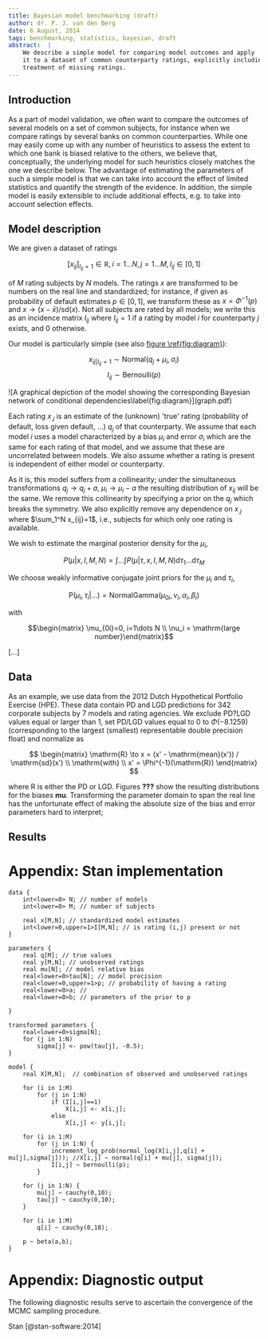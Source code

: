```yaml
---
title: Bayesian model benchmarking (draft)
author: dr. P. J. van den Berg
date: 6 August, 2014
tags: benchmarking, statistics, bayesian, draft
abstract:  |
	We describe a simple model for comparing model outcomes and apply
	it to a dataset of common counterparty ratings, explicitly including the
	treatment of missing ratings.
---
```


Introduction
---------------------

As a part of model validation, we often want to compare the outcomes of
several models on a set of common subjects, for instance when we compare
ratings by several banks on common counterparties. While one may easily come
up with any number of heuristics to assess the extent to which one bank is
biased relative to the others, we believe that, conceptually, the underlying
model for such heuristics closely matches the one we describe below. The
advantage of estimating the parameters of such a simple model is that we can
take into account the effect of limited statistics and quantify the strength
of the evidence. In addition, the simple model is easily extensible to include
additional effects, e.g. to take into account selection effects.
 
Model description 
---------------------

We are given a dataset of ratings 

$$\left[ x_{ij}\right]_{I_{ij}=1}\in\mathbb{R}, i=1\dots N,j=1\dots M, I_{ij} \in [0,1]$$

of $M$ rating subjects by $N$ models. The ratings $x$ are transformed to be
numbers on the real line and standardized; for instance, if given as
probability of default estimates $p\in[0,1]$, we transform these as
$x=\Phi^{-1}(p)$ and $x\to(x - \bar{x}) / \mathrm{sd}(x)$. Not all subjects
are rated by all models; we write this as an incidence matrix $I_{ij}$ where
$I_{ij}=1$ if a rating by model $i$ for counterparty $j$ exists, and $0$
otherwise.

Our model is particularly simple (see also [figure \ref{fig:diagram}](#fig:diagram)):

$$ x_{ij|I_{ij}=1}
\sim  \mathrm {Normal} (q_{j} + \mu_{i},\sigma_i ) $$ $$ I_{ij}  \sim
\mathrm{Bernoulli}(p) $$

<div id="fig:diagram"> ![A graphical depiction of the model showing the
corresponding Bayesian network of conditional
dependencies\label{fig:diagram}](graph.pdf)

</div>

Each rating $x_{.j}$ is an estimate of the (unknown) 'true' rating
(probability of default, loss given default, ...) $q_j$ of that counterparty.
We assume that each model $i$ uses a model characterized by a bias $\mu_i$ and
error $\sigma_i$ which are the same for each rating of that model, and we
assume that these are uncorrelated between models. We also assume whether a
rating is present is independent of either model or counterparty.

As it is, this model suffers from a collinearity;  under the simultaneous
transformations $q_j \to q_j+a,\ \mu_i\to\mu_i-a$ the resulting distribution
of $x_{ij}$ will be the same. We remove this collinearity by specifying a
prior on the $q_j$ which breaks the symmetry. We also explicitly remove any
dependence on $x_{.j}$ where $\sum_1^N x_{ij}=1$, i.e., subjects for which
only one rating is available.

We wish to estimate the marginal posterior density for the $\mu_i$,

$$P(\mu|x,I,M,N)=\int\dots\int P(\mu|\tau,x,I,M,N)\mathrm{d}\tau_1 \dots \mathrm{d}\tau_M$$

We choose weakly informative conjugate joint priors for the $\mu_i$ and $\tau_i$,

$$\mathrm{P}(\mu_i,\tau_i|\dots)=\mathrm{NormalGamma}(\mu_{0i},\nu_i,\alpha_i,\beta_i)$$

with

$$\begin{matrix} \mu_{0i}=0, i=1\dots N \\ \nu_i = \mathrm{large number}\end{matrix}$$

[...]

Data
-----------

As an example, we use data from the 2012 Dutch Hypothetical Portfolio Exercise
(HPE). These data contain PD and LGD predictions for 342 corporate subjects by
7 models and rating agencies. We exclude PD?LGD values equal or larger than 1,
set PD/LGD values equal to 0 to $\Phi(-8.1259)$ (corresponding to the
largest (smallest) representable double precision float) and normalize as

$$ \begin{matrix} \mathrm{R} \to x = (x' - \mathrm{mean}(x')) / \mathrm{sd}(x') \\ \mathrm{with} \\ x' = \Phi^{-1}(\mathrm{R})  \end{matrix} $$

where $\mathrm{R}$ is either the PD or LGD. Figures **???** show
the resulting distributions for the biases $\mathbf{mu}$. Transforming the parameter domain
to span the real line has the unfortunate effect of making the absolute size
of the bias and error parameters hard to interpret; 


Results
----------

<!-- <div id="fig:lalune">
![A voyage to the moon\label{fig:lalune}](C:\Users\rn8089\Desktop\LGD_dutch_mortgages.png)

</div>

See [figure \ref{fig:lalune}](#fig:lalune). -->

Appendix: Stan implementation
=============================

	data {
		int<lower=0> N; // number of models      
		int<lower=0> M; // number of subjects

		real x[M,N]; // standardized model estimates
		int<lower=0,upper=1>I[M,N]; // is rating (i,j) present or not
	}

	parameters {
		real q[M]; // true values
		real y[M,N]; // unobserved ratings
		real mu[N]; // model relative bias
		real<lower=0>tau[N]; // model precision
		real<lower=0,upper=1>p; // probability of having a rating
		real<lower=0>a; // 
		real<lower=0>b; // parameters of the prior to p

	}

	transformed parameters {	
		real<lower=0>sigma[N];
		for (j in 1:N)
			sigma[j] <- pow(tau[j], -0.5);
	}

	model {
		real X[M,N];  // combination of observed and unobserved ratings

		for (i in 1:M)
			for (j in 1:N)
				if (I[i,j]==1)
					X[i,j] <- x[i,j];
				else
					X[i,j] <- y[i,j];

		for (i in 1:M)
			for (j in 1:N) {
				increment_log_prob(normal_log(X[i,j],q[i] + mu[j],sigma[j])); //X[i,j] ~ normal(q[i] + mu[j], sigma[j]);	
				I[i,j] ~ bernoulli(p);
			}

		for (j in 1:N) {
			mu[j] ~ cauchy(0,10);
			tau[j] ~ cauchy(0,10);
		}

		for (i in 1:M)
			q[i] ~ cauchy(0,10);

		p ~ beta(a,b);
	}
	

Appendix: Diagnostic output
=============================

The following diagnostic results serve to ascertain the convergence of the
MCMC sampling procedure.


Stan [@stan-software:2014]

[^1]: I.e., choose all pairs $(i,j)$ such that each $i$ and $j$ occur at most once
